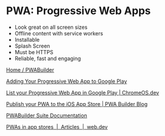# PWA: Progressive Web Apps

- Look great on all screen sizes
- Offline content with service workers
- Installable
- Splash Screen
- Must be HTTPS
- Reliable, fast and engaging

[Home / PWABuilder](https://www.pwabuilder.com)

[Adding Your Progressive Web App to Google Play](https://developers.google.com/codelabs/pwa-in-play#0)

[List your Progressive Web App in Google Play | ChromeOS.dev](https://chromeos.dev/en/publish/pwa-in-play)

[Publish your PWA to the iOS App Store | PWA Builder Blog](https://blog.pwabuilder.com/posts/publish-your-pwa-to-the-ios-app-store/)

[PWABuilder Suite Documentation](https://docs.pwabuilder.com/#/builder/app-store)

[PWAs in app stores  |  Articles  |  web.dev](https://web.dev/articles/pwas-in-app-stores)

